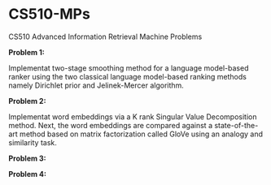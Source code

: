 # CS510-MPs
CS510 Advanced Information Retrieval Machine Problems

**Problem 1:**

Implementat two-stage smoothing method for a language model-based ranker using the two classical language model-based ranking methods namely Dirichlet prior and Jelinek-Mercer algorithm.

**Problem 2:**

Implementat word embeddings via a K rank Singular Value Decomposition method. Next, the word embeddings are compared against a state-of-the-art method based on matrix factorization called GloVe using an analogy and similarity task.

**Problem 3:**

**Problem 4:**
